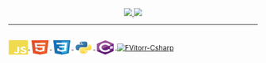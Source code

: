 <div align="center">
  <a href="https://github.com/FVitorr">
  <img height="180em" src="https://github-readme-stats.vercel.app/api?username=FVitorr&show_icons=true&theme=dracula&include_all_commits=true&count_private=true"/>
  <img height="180em" src="https://github-readme-stats.vercel.app/api/top-langs/?username=FVitorr&layout=compact&langs_count=10&theme=dark"/>
</div>
<hr>
<div style="display: inline_block" aling="center"><br>
  <img align="center" alt="FVitorr-Js" height="30" width="40" src="https://raw.githubusercontent.com/devicons/devicon/master/icons/javascript/javascript-plain.svg">
  <img align="center" alt="FVitorr-HTML" height="30" width="40" src="https://raw.githubusercontent.com/devicons/devicon/master/icons/html5/html5-original.svg">
  <img align="center" alt="FVitorr-CSS" height="30" width="40" src="https://raw.githubusercontent.com/devicons/devicon/master/icons/css3/css3-original.svg">
  <img align="center" alt="FVitorr-Python" height="30" width="40" src="https://raw.githubusercontent.com/devicons/devicon/master/icons/python/python-original.svg">
  <img align="center" alt="FVitorr-Csharp" height="30" width="40" src="https://raw.githubusercontent.com/devicons/devicon/master/icons/csharp/csharp-original.svg">
  <img align="center" alt="FVitorr-Csharp" height="30" width="40" src="https://raw.githubusercontent.com/devicons/devicon/master/icons/c/c++-original.svg">
</div>
    

